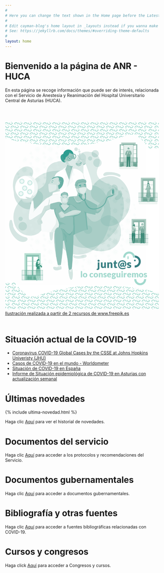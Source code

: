 ```yaml
---
#
# Here you can change the text shown in the Home page before the Latest Posts section.
#
# Edit cayman-blog's home layout in _layouts instead if you wanna make some changes
# See: https://jekyllrb.com/docs/themes/#overriding-theme-defaults
#
layout: home
---
```

<h1 class="titulo-principal">Bienvenido a la página de ANR - HUCA</h1>

En esta página se recoge información que puede ser de interés, relacionada con el Servicio de Anestesia y Reanimación del Hospital Universitario Central de Asturias (HUCA).

<p style="margin-bottom: 60px; margin-top:60px"><img src="/assets/img/anrhuca_web_ILUSTRACOVID.png"/><a class="img_foot" href="https://www.freepik.es/fotos-vectores-gratis/personas">Ilustración realizada a partir de 2 recursos de www.freepik.es</a></p>


# **Situación actual de la COVID-19**

* [Coronavirus COVID-19 Global Cases by the CSSE at Johns Hopkins Univeristy (JHU)](https://www.arcgis.com/apps/opsdashboard/index.html#/bda7594740fd40299423467b48e9ecf6)
* [Casos de COVID-19 en el mundo - Worldometer](https://www.worldometers.info/coronavirus/#countries)
* [Situación de COVID-19 en España](https://covid19.isciii.es/)
* [Informe de Situación epidemiológica de COVID-19 en Asturias con actualización semanal](https://obsaludasturias.com/obsa/informacion-covid-19-en-asturias/)

# **Últimas novedades**

{% include ultima-novedad.html %}

Haga clic [Aquí](novedades) para ver el historial de novedades.

# **Documentos del servicio**

Haga clic [Aquí](paginas_servicio.md) para acceder a los protocolos y recomendaciones del Servicio.

# **Documentos gubernamentales**

Haga clic [Aquí](documentos_gubernamentales.md) para acceder a documentos gubernamentales.

# **Bibliografía y otras fuentes**

Haga clic [Aquí](otras_fuentes.md) para acceder a fuentes bibliográficas relacionadas con COVID-19.

# **Cursos y congresos**

Haga click [Aquí](congresos_cursos.md) para acceder a Congresos y cursos.
